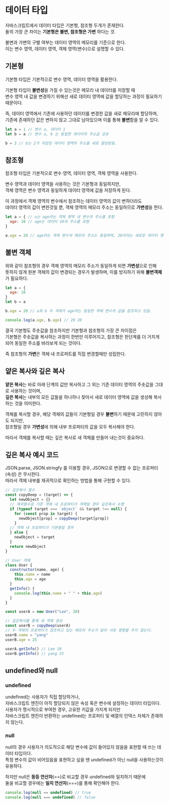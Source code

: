 # 데이터 타입

자바스크립트에서 데이터 타입은 기본형, 참조형 두개가 존재한다.  
둘의 가장 큰 차이는 **기본형은 불변, 참조형은 가변** 하다는 것.

불변과 가변의 구별 여부는 데이터 영역의 메모리를 기준으로 한다.  
이는 변수 영역, 데이터 영역, 객체 영역(변수)으로 설명할 수 있다.

## 기본형

기본형 타입은 기본적으로 변수 영역, 데이터 영역을 활용한다.

기본형 타입이 **불변성**을 가질 수 있는것은 메모리 내 데이터를 저장할 때  
변수 영역 내 값을 변경하기 위해선 새로 데이터 영역에 값을 할당하는 과정이 필요하기 때문이다.  

즉, 데이터 영역에서 기존에 사용하던 데이터를 변경한 값을 새로 메모리에 할당하며,  
기존에 존재하던 값은 변하지 않고 그대로 남아있으며 이를 통해 **불변**함을 알 수 있다.

```javascript
let a = 1 // 변수 a, 데이터 1
let b = a // 변수 a, b 는 동일한 데이터의 주소값 공유

b = 2 // b는 2가 저장된 데이터 영역의 주소를 새로 할당받음.
```

## 참조형

참조형 타입은 기본적으로 변수 영역, 데이터 영역, 객체 영역을 사용한다.

변수 영역과 데이터 영역을 사용하는 것은 기본형과 동일하지만,  
객체 영역은 변수 영역과 동일하게 데이터 영역에 값을 저장하게 된다.

이 과정에서 객체 영역의 변수에서 참조하는 데이터 영역의 값이 변하더라도  
데이터 영역의 값이 변한것일 뿐, 객체 영역의 메모리 주소는 동일하므로 **가변성**을 띈다.

```javascript
let a = { // a는 age라는 객체 영역 내 변수의 주소를 포함
  age: 10 // age는 데이터 10의 주소를 포함
}

a.age = 20 // age라는 객체 변수의 메모리 주소는 동일하며, 20이라는 새로운 데이터 영역의 주소값이 할당됨.
```

## 불변 객체

위와 같이 참조형의 경우 객체 영역의 메모리 주소가 동일하게 되면 **가변성**으로 인해  
뜻하지 않게 원본 객체의 값이 변경되는 경우가 발생하며, 이를 방지하기 위해 **불변객체**가 필요하다.

```javascript
let a = {
  age: 10
}
let b = a

b.age = 20 // a와 b 두 객체가 age라는 동일한 객체 변수의 값을 참조하고 있음.

console.log(a.age, b.age) // 20 20
```

결국 기본형도 주솟값을 참조하지만 기본형과 참조형의 가장 큰 차이점은  
기본형은 주솟값을 복사하는 과정이 한번만 이루어지고, 참조형은 한단계를 더 거치게 되어 동일한 주소를 바라보게 되는 것이다.

즉 참조형의 **가변**은 객체 내 프로퍼트를 직접 변경할때만 성립한다.

## 얕은 복사와 깊은 복사

**얕은 복사**는 바로 아래 단계의 값만 복사하고 그 외는 기존 데이터 영역의 주솟값을 그대로 사용하는 것이며,    
**깊은 복사**는 내부의 모든 값들을 하나하나 찾아서 새로 데이터 영역에 값을 생성해 복사하는 것을 의미한다.

객체를 복사할 경우, 해당 객체의 값들이 기본형일 경우 **불변**하기 때문에 고민하지 않아도 되지만,  
참조형일 경우 **가변성**에 의해 내부 프로퍼티의 값을 모두 복사해야 한다.

따라서 객체를 복사할 때는 깊은 복사로 새 객체를 만들어 내는것이 중요하다.

## 깊은 복사 예시 코드

JSON.parse, JSON.stringfy 를 이용할 경우, JSON으로 변경할 수 없는 프로퍼티(속성) 은 무시한다.  
따라서 객체 내부를 재귀적으로 확인하는 방법을 통해 구현할 수 있다.

```javascript
// 깊은복사 함수
const copyDeep = (target) => {
  let newObject = {}
  // 재귀함수로 기존 객체 내 프로퍼티가 객체일 경우 깊은복사 수행
  if (typeof target === `object` && target !== null) {
    for (const prop in target) {
      newObject[prop] = copyDeep(target[prop])
    }
  // 객체 내 프로퍼티가 기본형일 경우
  } else {
    newObject = target
  }
  return newObject
}

// User 객체
class User {
  constructor(name, age) {
    this.name = name
    this.age = age
  }
  getInfo() {
    console.log(this.name + " " + this.age)
  }
}

const userA = new User("Lee", 20)

// 깊은복사를 통해 새 객체 생성
const userB = copyDeep(userA)
// 두 객체의 프로퍼티가 참조하고 있는 메모리 주소가 달라 서로 영향을 주지 않는다.
userB.name = "yang"
userB.age = 25

userA.getInfo() // Lee 20
userB.getInfo() // yang 25
```

## undefined와 null

### undefined
undefined는 사용자가 직접 할당하거나,  
자바스크립트 엔진이 아직 할당되지 않은 속성 혹은 변수에 설정하는 데이터 타입이다.  
사용자가 명시적으로 부여한 경우, 고유한 키값을 가지게 되지만   
자바스크립트 엔진이 반환하는 undefined는 프로퍼티 및 배열의 인덱스 자체가 존재하지 않는다.

### null
null의 경우 사용자가 의도적으로 해당 변수에 값이 들어있지 않음을 표현할 때 쓰는 데이터 타입이다.  
특정 변수의 값이 비어있음을 표현하고 싶을 땐 undefined가 아닌 null을 사용하는것이 유용하다.

하지만 null은 **동등 연산자**(==)로 비교할 경우 undefined와 일치하기 때문에  
둘을 비교할 경우에는 **일치 연산자**(===)를 통해 확인해야 한다.
```javascript
console.log(null == undefined) // true
console.log(null === undefined) // false
```